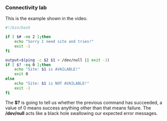 ### Connectivity lab

This is the example shown in the video.

``` bash
#!/bin/bash

if [ $# -ne 2 ];then
	echo "Sorry I need site and tries!"
	exit -1
fi

output=$(ping -c $2 $1 > /dev/null || exit -1)
if [ $? -eq 0 ];then
	echo "Site: $1 is AVAILABLE!"
	exit 0
else
	echo "Site: $1 is NOT AVAILABLE!"
	exit -1
fi

```

The  **$?** is going to tell us whether the previous command has succeeded, a value of 0 means success anything other than that means failure.
The **/dev/null** acts like a black hole swallowing our expected error messages.
